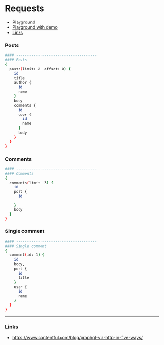 # Requests

- [Playground](https://mockend.com/tiagofrancafernandes/Mockend-JSON-database/graphql)
- [Playground with demo](https://mockend.com/tiagofrancafernandes/Mockend-JSON-database/graphql?query=%23%23%23%20Repo%3A%20https%3A%2F%2Fgithub.com%2Ftiagofrancafernandes%2FMockend-JSON-database%0A%0A%23%23%23%23%20-------------------------------------%0A%23%23%23%23%20Posts%0A%7B%0A%20%20posts(limit%3A%202%2C%20offset%3A%200)%20%7B%0A%20%20%20%20id%0A%20%20%20%20title%0A%20%20%20%20author%20%7B%0A%20%20%20%20%20%20id%0A%20%20%20%20%20%20name%0A%20%20%20%20%7D%0A%20%20%20%20body%0A%20%20%20%20comments%20%7B%0A%20%20%20%20%20%20id%0A%20%20%20%20%20%20user%20%7B%0A%20%20%20%20%20%20%20%20id%0A%20%20%20%20%20%20%20%20name%0A%20%20%20%20%20%20%7D%0A%20%20%20%20%20%20body%0A%20%20%20%20%7D%0A%20%20%7D%0A%7D%0A%0A%23%23%23%23%20-------------------------------------%0A%23%23%23%23%20Comments%0A%23%20%7B%0A%23%20%20%20comments(limit%3A%203)%20%7B%0A%23%20%20%20%20%20id%0A%23%20%20%20%20%20post%20%7B%0A%23%20%20%20%20%20%20%20id%0A%20%20%20%20%20%20%0A%23%20%20%20%20%20%7D%0A%23%20%20%20%20%20body%0A%23%20%20%20%7D%0A%23%20%7D%0A%0A%23%23%23%23%20-------------------------------------%0A%23%23%23%23%20Single%20comment%0A%23%20%7B%0A%23%20%20%20comment(id%3A%201)%20%7B%0A%23%20%20%20%20%20id%0A%23%20%20%20%20%20body%2C%0A%23%20%20%20%20%20post%20%7B%0A%23%20%20%20%20%20%20%20id%0A%23%20%20%20%20%20%20%20title%0A%23%20%20%20%20%20%7D%0A%23%20%20%20%20%20user%20%7B%0A%23%20%20%20%20%20%20%20id%0A%23%20%20%20%20%20%20%20name%0A%23%20%20%20%20%20%7D%0A%23%20%20%20%7D%0A%23%20%7D%0A)
- [Links](#links)

### Posts
```sh
#### -------------------------------------
#### Posts
{
  posts(limit: 2, offset: 0) {
    id
    title
    author {
      id
      name
    }
    body
    comments {
      id
      user {
        id
        name
      }
      body
    }
  }
}
```

### Comments
```sh
#### -------------------------------------
#### Comments
{
  comments(limit: 3) {
    id
    post {
      id

    }
    body
  }
}
```

### Single comment
```sh
#### -------------------------------------
#### Single comment
{
  comment(id: 1) {
    id
    body,
    post {
      id
      title
    }
    user {
      id
      name
    }
  }
}
```

----

### Links
- https://www.contentful.com/blog/graphql-via-http-in-five-ways/